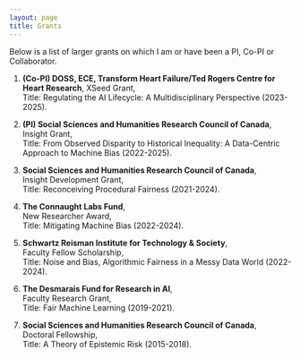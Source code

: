 ```yaml
---
layout: page
title: Grants
---
```

<!--- You will find below a list of publications and works in progress, followed by a general overview of my research. --> 

Below is a list of larger grants on which I am or have been a PI, Co-PI or Collaborator. 

1. **(Co-PI) DOSS, ECE, Transform Heart Failure/Ted Rogers Centre for Heart Research**,
XSeed Grant,       
Title: Regulating the AI Lifecycle: A Multidisciplinary Perspective (2023-2025).

3. **(PI) Social Sciences and Humanities Research Council of Canada**,      
Insight Grant,    
Title: From Observed Disparity to Historical Inequality: A Data-Centric Approach to Machine Bias (2022-2025). 

5. **Social Sciences and Humanities Research Council of Canada**,     
Insight Development Grant,      
Title: Reconceiving Procedural Fairness (2021-2024).

6. **The Connaught Labs Fund**,    
New Researcher Award,      
Title: Mitigating Machine Bias (2022-2024). 

7. **Schwartz Reisman Institute for Technology & Society**,      
Faculty Fellow Scholarship,    
Title: Noise and Bias, Algorithmic Fairness in a Messy Data World (2022-2024).    

8. **The Desmarais Fund for Research in AI**,       
Faculty Research Grant,       
Title: Fair Machine Learning (2019-2021). 

9. **Social Sciences and Humanities Research Council of Canada**,       
Doctoral Fellowship,     
Title: A Theory of Epistemic Risk (2015-2018).
